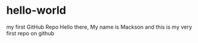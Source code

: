 # hello-world
my first GitHub Repo
Hello there, My name is Mackson and  this is my very first repo on github

